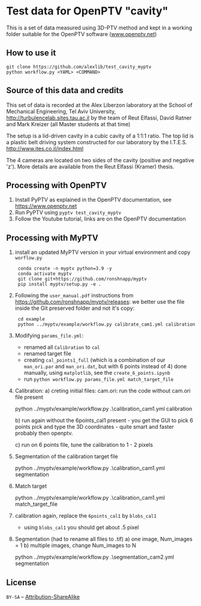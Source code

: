 # Test data for OpenPTV "cavity"

This is a set of data measured using 3D-PTV method and kept in a working folder suitable
for the OpenPTV software (www.openptv.net)

## How to use it

    git clone https://github.com/alexlib/test_cavity_myptv
    python workflow.py <YAML> <COMMAND>
    

## Source of this data and credits

This set of data is recorded at the Alex Liberzon laboratory at the School of Mechanical 
Engineering, Tel Aviv University, http://turbulencelab.sites.tau.ac.il by the team of Reut Elfassi, 
David Ratner and Mark Kreizer (all Master students at that time) 

The setup is a lid-driven cavity in a cubic cavity of a 1:1:1 ratio. The top lid is a 
plastic belt driving system constructed for our laboratory by the I.T.E.S. 
http://www.ites.co.il/index.html

The 4 cameras are located on two sides of the cavity (positive and negative 'z'). More 
details are available from the Reut Elfassi (Kramer) thesis. 



## Processing with OpenPTV

1. Install PyPTV as explained in the OpenPTV documentation, see https://www.openptv.net
2. Run PyPTV using `pyptv test_cavity_myptv`
3. Follow the Youtube tutorial, links are on the OpenPTV documentation 
## Processing with MyPTV

1. install an updated MyPTV version in your virtual environment and copy `worflow.py`

        conda create -n myptv python=3.9 -y
        conda activate myptv
        git clone git+https://github.com/ronshnapp/myptv
        pip install myptv/setup.py -e . 

2. Following the `user_manual.pdf` instructions from https://github.com/ronshnapp/myptv/releases:
    we better use the file inside the Git preserved folder and not it's copy:

        cd example
        python ../myptv/example/workflow.py calibrate_cam1.yml calibration

3. Modifying `params_file.yml`:
    - renamed all `Calibration` to `cal`
    - renamed target file 
    - creating `cal_points1_full` (which is a combination of our `man_ori.par` and `man_ori.dat`, but with 6 points instead of 4) done manually, using `matplotlib`, see the `create_6_points.ipynb`
    - run `python workflow.py params_file.yml match_target_file` 

4. Calibration:
    a) creting initial files: cam.ori: run the code without cam.ori file present

    python ../myptv/example/workflow.py .\calibration_cam1.yml calibration

    b) run again without the 6points_cal1 present - you get the GUI to pick 6 points
       pick and type the 3D coordinates - quite smart and faster probably then openptv. 

    c) run on 6 points file, tune the calibration to 1 - 2 pixels



5. Segmentation of the calibration target file

    python ../myptv/example/workflow.py .\calibration_cam1.yml segmentation

6. Match target

    python ../myptv/example/workflow.py .\calibration_cam1.yml match_target_file

7. calibration again, replace the `6points_cal1` by `blobs_cal1`
    - using `blobs_cal1` you should get about .5 pixel

8. Segmentation (had to rename all files to .tif)
    a) one image, Num_images = 1
    b) multiple images, change Num_images to N

    python ../myptv/example/workflow.py .\segmentation_cam2.yml segmentation



## License

`BY-SA` – [Attribution-ShareAlike](https://github.com/idleberg/Creative-Commons-Markdown/blob/master/4.0/by-sa.markdown)
